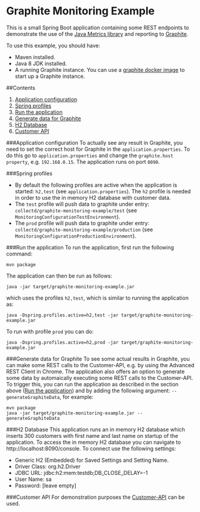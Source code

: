 # Graphite Monitoring Example
This is a small Spring Boot application containing some REST endpoints to demonstrate the use of the [Java Metrics library](http://metrics.dropwizard.io/) and reporting to [Graphite](http://graphite.wikidot.com/).

To use this example, you should have:

 - Maven installed.
 - Java 8 JDK installed.
 - A running Graphite instance. You can use a [graphite docker image](https://github.com/Manfred73/graphite) to start up a Graphite instance.

##Contents
1. [Application configuration](#application-configuration)
2. [Spring profiles](#spring-profiles)
3. [Run the application](#run-the-application)
4. [Generate data for Graphite](#generate-data-for-graphite)
5. [H2 Database](#h2-database)
6. [Customer API](#customer-api)

###Application configuration
To actually see any result in Graphite, you need to set the correct host for Graphite in the ```application.properties```. To do this go to ```application.properties``` and change the ```graphite.host property```, e.g. ```192.168.0.15```.
The application runs on port ```8090```.

###Spring profiles

 - By default the following profiles are active when the application is started: ```h2,test``` (see ```application.properties```). The ```h2``` profile is needed in order to use the in memory H2 database with customer data.
 - The ```test``` profile will push data to graphite under entry: ```collectd/graphite-monitoring-example/test``` (see ```MonitoringConfigurationTestEnvironment```).
 - The ```prod``` profile will push data to graphite under entry: ```collectd/graphite-monitoring-example/production``` (see ```MonitoringConfigurationProductionEnvironment```).

###Run the application
To run the application, first run the following command:
```
mvn package
```

The application can then be run as follows:
```
java -jar target/graphite-monitoring-example.jar
```
which uses the profiles ```h2,test```, which is similar to running the application as:
```
java -Dspring.profiles.active=h2,test -jar target/graphite-monitoring-example.jar
```
To run with profile ```prod``` you can do:
```
java -Dspring.profiles.active=h2,prod -jar target/graphite-monitoring-example.jar
```

###Generate data for Graphite
To see some actual results in Graphite, you can make some REST calls to the Customer-API, e.g. by using the Advanced REST Client in Chrome.
The application also offers an option to generate some data by automaically executing some REST calls to the Customer-API. To trigger this, you can run the application as described in the section above ([Run the application](#run-the-application)) and by adding the following argument: ```--generateGraphiteData```, for example:
```
mvn package
java -jar target/graphite-monitoring-example.jar --generateGraphiteData
```

###H2 Database
This application runs an in memory H2 database which inserts 300 customers with first name and last name on startup of the application. To access the in memory H2 database you can navigate to http://localhost:8090/console. To connect use the following settings:

 - Generic H2 (Embedded) for Saved Settings and Setting Name.
 - Driver Class: org.h2.Driver
 - JDBC URL: jdbc:h2:mem:testdb;DB_CLOSE_DELAY=-1
 - User Name: sa
 - Password: [leave empty]

###Customer API
For demonstration purposes the [Customer-API](Customer-API.md) can be used.
